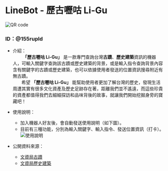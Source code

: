 # LineBot - 歷古嚦咕 Li-Gu

![QR code](https://i.imgur.com/ZXcBSH6.png)

### ID：@155rupld

- 介紹：
  <br>
  &nbsp; &nbsp; &nbsp; &nbsp; **「歷古嚦咕 Li-Gu」** 是一款專門查詢台灣**古蹟**、**歷史建築**資訊的機器人，可輸入關鍵字查詢該古蹟或歷史建築的背景，或是輸入指令查詢背景內容含有關鍵字的古蹟或歷史建築，也可以依據使用者發送的位置資訊搜尋附近有無古蹟。
  &emsp;  
   &nbsp; &nbsp; &nbsp; &nbsp;希望 **「歷古嚦咕 Li-Gu」** 能幫助使用者更加了解台灣的歷史，發現生活周遭其實有很多文化資產及歷史足跡存在著，距離我們並不遙遠，而這些珍貴的資產都值得我們去細細探訪和品味背後的故事，就讓我們開始挖掘身旁的寶藏吧！
- 使用說明：

  - 加入機器人好友後，會自動發送使用說明（如下圖）。
  - 目前有三種功能，分別為輸入關鍵字、輸入指令、發送位置資訊（打卡）。
    ![使用說明](https://i.imgur.com/MfRsfvv.png)
    &emsp;

- 公開資料來源：
  - [文資局古蹟](https://data.gov.tw/dataset/6246)
  - [文資局歷史建築](https://data.gov.tw/dataset/6965)
